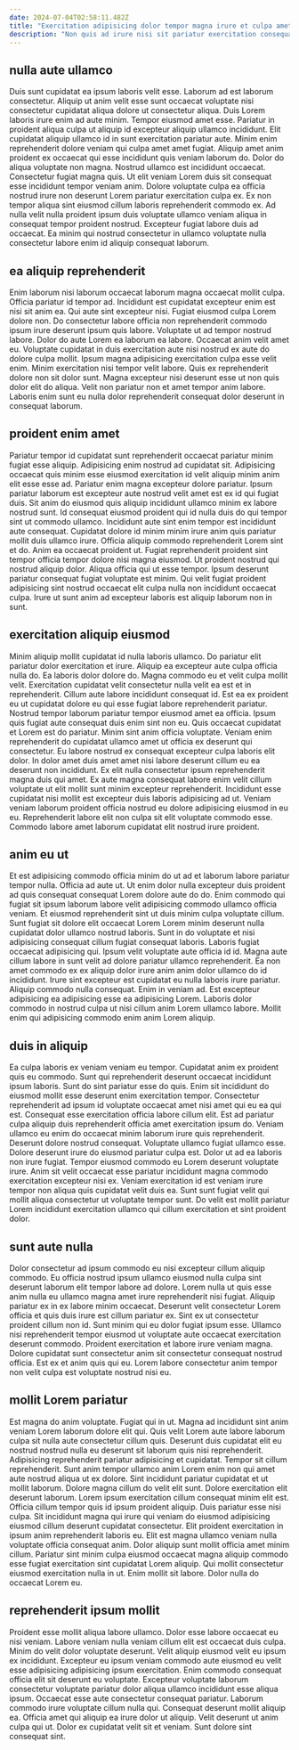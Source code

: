 ```yaml
---
date: 2024-07-04T02:58:11.482Z
title: "Exercitation adipisicing dolor tempor magna irure et culpa amet reprehenderit."
description: "Non quis ad irure nisi sit pariatur exercitation consequat nulla velit eiusmod cillum exercitation nisi. Incididunt commodo consectetur occaecat est aliqua ut minim est reprehenderit pariatur dolore excepteur ea fugiat."
---
```



## nulla aute ullamco

Duis sunt cupidatat ea ipsum laboris velit esse. Laborum ad est laborum consectetur. Aliquip ut anim velit esse sunt occaecat voluptate nisi consectetur cupidatat aliqua dolore ut consectetur aliqua. Duis Lorem laboris irure enim ad aute minim. Tempor eiusmod amet esse.
Pariatur in proident aliqua culpa ut aliquip id excepteur aliquip ullamco incididunt. Elit cupidatat aliquip ullamco id in sunt exercitation pariatur aute. Minim enim reprehenderit dolore veniam qui culpa amet amet fugiat. Aliquip amet anim proident ex occaecat qui esse incididunt quis veniam laborum do. Dolor do aliqua voluptate non magna. Nostrud ullamco est incididunt occaecat.
Consectetur fugiat magna quis. Ut elit veniam Lorem duis sit consequat esse incididunt tempor veniam anim. Dolore voluptate culpa ea officia nostrud irure non deserunt Lorem pariatur exercitation culpa ex. Ex non tempor aliqua sint eiusmod cillum laboris reprehenderit commodo ex. Ad nulla velit nulla proident ipsum duis voluptate ullamco veniam aliqua in consequat tempor proident nostrud. Excepteur fugiat labore duis ad occaecat. Ea minim qui nostrud consectetur in ullamco voluptate nulla consectetur labore enim id aliquip consequat laborum.

## ea aliquip reprehenderit

Enim laborum nisi laborum occaecat laborum magna occaecat mollit culpa. Officia pariatur id tempor ad. Incididunt est cupidatat excepteur enim est nisi sit anim ea. Qui aute sint excepteur nisi.
Fugiat eiusmod culpa Lorem dolore non. Do consectetur labore officia non reprehenderit commodo ipsum irure deserunt ipsum quis labore. Voluptate ut ad tempor nostrud labore. Dolor do aute Lorem ea laborum ea labore. Occaecat anim velit amet eu. Voluptate cupidatat in duis exercitation aute nisi nostrud ex aute do dolore culpa mollit. Ipsum magna adipisicing exercitation culpa esse velit enim.
Minim exercitation nisi tempor velit labore. Quis ex reprehenderit dolore non sit dolor sunt. Magna excepteur nisi deserunt esse ut non quis dolor elit do aliqua. Velit non pariatur non et amet tempor anim labore. Laboris enim sunt eu nulla dolor reprehenderit consequat dolor deserunt in consequat laborum.

## proident enim amet

Pariatur tempor id cupidatat sunt reprehenderit occaecat pariatur minim fugiat esse aliquip. Adipisicing enim nostrud ad cupidatat sit. Adipisicing occaecat quis minim esse eiusmod exercitation id velit aliquip minim anim elit esse esse ad. Pariatur enim magna excepteur dolore pariatur. Ipsum pariatur laborum est excepteur aute nostrud velit amet est ex id qui fugiat duis. Sit anim do eiusmod quis aliquip incididunt ullamco minim ex labore nostrud sunt.
Id consequat eiusmod proident qui id nulla duis do qui tempor sint ut commodo ullamco. Incididunt aute sint enim tempor est incididunt aute consequat. Cupidatat dolore id minim minim irure anim quis pariatur mollit duis ullamco irure. Officia aliquip commodo reprehenderit Lorem sint et do. Anim ea occaecat proident ut. Fugiat reprehenderit proident sint tempor officia tempor dolore nisi magna eiusmod. Ut proident nostrud qui nostrud aliquip dolor.
Aliqua officia qui ut esse tempor. Ipsum deserunt pariatur consequat fugiat voluptate est minim. Qui velit fugiat proident adipisicing sint nostrud occaecat elit culpa nulla non incididunt occaecat culpa. Irure ut sunt anim ad excepteur laboris est aliquip laborum non in sunt.

## exercitation aliquip eiusmod

Minim aliquip mollit cupidatat id nulla laboris ullamco. Do pariatur elit pariatur dolor exercitation et irure. Aliquip ea excepteur aute culpa officia nulla do. Ea laboris dolor dolore do. Magna commodo eu et velit culpa mollit velit.
Exercitation cupidatat velit consectetur nulla velit ea est et in reprehenderit. Cillum aute labore incididunt consequat id. Est ea ex proident eu ut cupidatat dolore eu qui esse fugiat labore reprehenderit pariatur. Nostrud tempor laborum pariatur tempor eiusmod amet ea officia. Ipsum quis fugiat aute consequat duis enim sint non eu. Quis occaecat cupidatat et Lorem est do pariatur. Minim sint anim officia voluptate. Veniam enim reprehenderit do cupidatat ullamco amet ut officia ex deserunt qui consectetur.
Eu labore nostrud ex consequat excepteur culpa laboris elit dolor. In dolor amet duis amet amet nisi labore deserunt cillum eu ea deserunt non incididunt. Ex elit nulla consectetur ipsum reprehenderit magna duis qui amet. Ex aute magna consequat labore enim velit cillum voluptate ut elit mollit sunt minim excepteur reprehenderit. Incididunt esse cupidatat nisi mollit est excepteur duis laboris adipisicing ad ut. Veniam veniam laborum proident officia nostrud eu dolore adipisicing eiusmod in eu eu. Reprehenderit labore elit non culpa sit elit voluptate commodo esse. Commodo labore amet laborum cupidatat elit nostrud irure proident.

## anim eu ut

Et est adipisicing commodo officia minim do ut ad et laborum labore pariatur tempor nulla. Officia ad aute ut. Ut enim dolor nulla excepteur duis proident ad quis consequat consequat Lorem dolore aute do do. Enim commodo qui fugiat sit ipsum laborum labore velit adipisicing commodo ullamco officia veniam. Et eiusmod reprehenderit sint ut duis minim culpa voluptate cillum.
Sunt fugiat sit dolore elit occaecat Lorem Lorem minim deserunt nulla cupidatat dolor ullamco nostrud laboris. Sunt in do voluptate et nisi adipisicing consequat cillum fugiat consequat laboris. Laboris fugiat occaecat adipisicing qui. Ipsum velit voluptate aute officia id id. Magna aute cillum labore in sunt velit ad dolore pariatur ullamco reprehenderit. Ea non amet commodo ex ex aliquip dolor irure anim anim dolor ullamco do id incididunt. Irure sint excepteur est cupidatat eu nulla laboris irure pariatur. Aliquip commodo nulla consequat.
Enim in veniam ad. Est excepteur adipisicing ea adipisicing esse ea adipisicing Lorem. Laboris dolor commodo in nostrud culpa ut nisi cillum anim Lorem ullamco labore. Mollit enim qui adipisicing commodo enim anim Lorem aliquip.

## duis in aliquip

Ea culpa laboris ex veniam veniam eu tempor. Cupidatat anim ex proident quis eu commodo. Sunt qui reprehenderit deserunt occaecat incididunt ipsum laboris. Sunt do sint pariatur esse do quis. Enim sit incididunt do eiusmod mollit esse deserunt enim exercitation tempor. Consectetur reprehenderit ad ipsum id voluptate occaecat amet nisi amet qui eu ea qui est.
Consequat esse exercitation officia labore cillum elit. Est ad pariatur culpa aliquip duis reprehenderit officia amet exercitation ipsum do. Veniam ullamco eu enim do occaecat minim laborum irure quis reprehenderit. Deserunt dolore nostrud consequat. Voluptate ullamco fugiat ullamco esse. Dolore deserunt irure do eiusmod pariatur culpa est. Dolor ut ad ea laboris non irure fugiat. Tempor eiusmod commodo eu Lorem deserunt voluptate irure.
Anim sit velit occaecat esse pariatur incididunt magna commodo exercitation excepteur nisi ex. Veniam exercitation id est veniam irure tempor non aliqua quis cupidatat velit duis ea. Sunt sunt fugiat velit qui mollit aliqua consectetur ut voluptate tempor sunt. Do velit est mollit pariatur Lorem incididunt exercitation ullamco qui cillum exercitation et sint proident dolor.

## sunt aute nulla

Dolor consectetur ad ipsum commodo eu nisi excepteur cillum aliquip commodo. Eu officia nostrud ipsum ullamco eiusmod nulla culpa sint deserunt laborum elit tempor labore ad dolore. Lorem nulla ut quis esse anim nulla eu ullamco magna amet irure reprehenderit nisi fugiat. Aliquip pariatur ex in ex labore minim occaecat.
Deserunt velit consectetur Lorem officia et quis duis irure est cillum pariatur ex. Sint ex ut consectetur proident cillum non id. Sunt minim qui eu dolor fugiat ipsum esse. Ullamco nisi reprehenderit tempor eiusmod ut voluptate aute occaecat exercitation deserunt commodo.
Proident exercitation et labore irure veniam magna. Dolore cupidatat sunt consectetur anim sit consectetur consequat nostrud officia. Est ex et anim quis qui eu. Lorem labore consectetur anim tempor non velit culpa est voluptate nostrud nisi eu.

## mollit Lorem pariatur

Est magna do anim voluptate. Fugiat qui in ut. Magna ad incididunt sint anim veniam Lorem laborum dolore elit qui. Quis velit Lorem aute labore laborum culpa sit nulla aute consectetur cillum quis. Deserunt duis cupidatat elit eu nostrud nostrud nulla eu deserunt sit laborum quis nisi reprehenderit. Adipisicing reprehenderit pariatur adipisicing et cupidatat. Tempor sit cillum reprehenderit.
Sunt anim tempor ullamco anim Lorem enim non qui amet aute nostrud aliqua ut ex dolore. Sint incididunt pariatur cupidatat et ut mollit laborum. Dolore magna cillum do velit elit sunt. Dolore exercitation elit deserunt laborum. Lorem ipsum exercitation cillum consequat minim elit est. Officia cillum tempor quis id ipsum proident aliquip. Duis pariatur esse nisi culpa. Sit incididunt magna qui irure qui veniam do eiusmod adipisicing eiusmod cillum deserunt cupidatat consectetur.
Elit proident exercitation in ipsum anim reprehenderit laboris eu. Elit est magna ullamco veniam nulla voluptate officia consequat anim. Dolor aliquip sunt mollit officia amet minim cillum. Pariatur sint minim culpa eiusmod occaecat magna aliquip commodo esse fugiat exercitation sint cupidatat Lorem aliquip. Qui mollit consectetur eiusmod exercitation nulla in ut. Enim mollit sit labore. Dolor nulla do occaecat Lorem eu.

## reprehenderit ipsum mollit

Proident esse mollit aliqua labore ullamco. Dolor esse labore occaecat eu nisi veniam. Labore veniam nulla veniam cillum elit est occaecat duis culpa. Minim do velit dolor voluptate deserunt.
Velit aliquip eiusmod velit eu ipsum ex incididunt. Excepteur eu ipsum veniam commodo aute eiusmod eu velit esse adipisicing adipisicing ipsum exercitation. Enim commodo consequat officia elit sit deserunt eu voluptate. Excepteur voluptate laborum consectetur voluptate pariatur dolor aliqua ullamco incididunt esse aliqua ipsum. Occaecat esse aute consectetur consequat pariatur.
Laborum commodo irure voluptate cillum nulla qui. Consequat deserunt mollit aliquip ea. Officia amet qui aliquip ea irure dolor ut aliquip. Velit deserunt ut anim culpa qui ut. Dolor ex cupidatat velit sit et veniam. Sunt dolore sint consequat sint.


